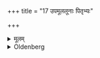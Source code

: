 +++
title = "17 उपमूललूनाः पितृभ्यः"

+++

<details><summary>मूलम्</summary>

उपमूललूनाः पितृभ्यः १७
</details>

<details><summary>Oldenberg</summary>

17. (The blades should be) cut off near the roots at (the ceremonies directed to) the Fathers.
</details>
